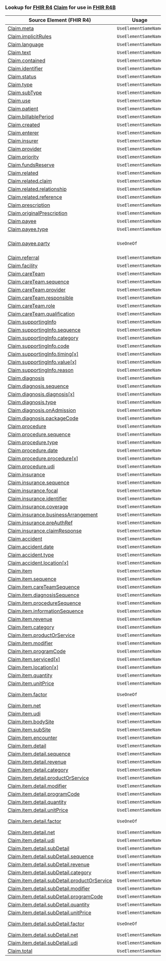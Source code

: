 ### Lookup for [FHIR R4](https://hl7.org/fhir/R4/) [Claim](https://hl7.org/fhir/R4/Claim.html) for use in [FHIR R4B](https://hl7.org/fhir/R4B/)

| Source Element (FHIR R4) | Usage | Target |
| -------------- | ----- | ------ |
| [Claim.meta](https://hl7.org/fhir/R4/Claim.html#resource) | `UseElementSameName` | [Claim.meta](https://hl7.org/fhir/R4B/Claim.html#resource) |
| [Claim.implicitRules](https://hl7.org/fhir/R4/Claim.html#resource) | `UseElementSameName` | [Claim.implicitRules](https://hl7.org/fhir/R4B/Claim.html#resource) |
| [Claim.language](https://hl7.org/fhir/R4/Claim.html#resource) | `UseElementSameName` | [Claim.language](https://hl7.org/fhir/R4B/Claim.html#resource) |
| [Claim.text](https://hl7.org/fhir/R4/Claim.html#resource) | `UseElementSameName` | [Claim.text](https://hl7.org/fhir/R4B/Claim.html#resource) |
| [Claim.contained](https://hl7.org/fhir/R4/Claim.html#resource) | `UseElementSameName` | [Claim.contained](https://hl7.org/fhir/R4B/Claim.html#resource) |
| [Claim.identifier](https://hl7.org/fhir/R4/Claim.html#resource) | `UseElementSameName` | [Claim.identifier](https://hl7.org/fhir/R4B/Claim.html#resource) |
| [Claim.status](https://hl7.org/fhir/R4/Claim.html#resource) | `UseElementSameName` | [Claim.status](https://hl7.org/fhir/R4B/Claim.html#resource) |
| [Claim.type](https://hl7.org/fhir/R4/Claim.html#resource) | `UseElementSameName` | [Claim.type](https://hl7.org/fhir/R4B/Claim.html#resource) |
| [Claim.subType](https://hl7.org/fhir/R4/Claim.html#resource) | `UseElementSameName` | [Claim.subType](https://hl7.org/fhir/R4B/Claim.html#resource) |
| [Claim.use](https://hl7.org/fhir/R4/Claim.html#resource) | `UseElementSameName` | [Claim.use](https://hl7.org/fhir/R4B/Claim.html#resource) |
| [Claim.patient](https://hl7.org/fhir/R4/Claim.html#resource) | `UseElementSameName` | [Claim.patient](https://hl7.org/fhir/R4B/Claim.html#resource) |
| [Claim.billablePeriod](https://hl7.org/fhir/R4/Claim.html#resource) | `UseElementSameName` | [Claim.billablePeriod](https://hl7.org/fhir/R4B/Claim.html#resource) |
| [Claim.created](https://hl7.org/fhir/R4/Claim.html#resource) | `UseElementSameName` | [Claim.created](https://hl7.org/fhir/R4B/Claim.html#resource) |
| [Claim.enterer](https://hl7.org/fhir/R4/Claim.html#resource) | `UseElementSameName` | [Claim.enterer](https://hl7.org/fhir/R4B/Claim.html#resource) |
| [Claim.insurer](https://hl7.org/fhir/R4/Claim.html#resource) | `UseElementSameName` | [Claim.insurer](https://hl7.org/fhir/R4B/Claim.html#resource) |
| [Claim.provider](https://hl7.org/fhir/R4/Claim.html#resource) | `UseElementSameName` | [Claim.provider](https://hl7.org/fhir/R4B/Claim.html#resource) |
| [Claim.priority](https://hl7.org/fhir/R4/Claim.html#resource) | `UseElementSameName` | [Claim.priority](https://hl7.org/fhir/R4B/Claim.html#resource) |
| [Claim.fundsReserve](https://hl7.org/fhir/R4/Claim.html#resource) | `UseElementSameName` | [Claim.fundsReserve](https://hl7.org/fhir/R4B/Claim.html#resource) |
| [Claim.related](https://hl7.org/fhir/R4/Claim.html#resource) | `UseElementSameName` | [Claim.related](https://hl7.org/fhir/R4B/Claim.html#resource) |
| [Claim.related.claim](https://hl7.org/fhir/R4/Claim.html#resource) | `UseElementSameName` | [Claim.related.claim](https://hl7.org/fhir/R4B/Claim.html#resource) |
| [Claim.related.relationship](https://hl7.org/fhir/R4/Claim.html#resource) | `UseElementSameName` | [Claim.related.relationship](https://hl7.org/fhir/R4B/Claim.html#resource) |
| [Claim.related.reference](https://hl7.org/fhir/R4/Claim.html#resource) | `UseElementSameName` | [Claim.related.reference](https://hl7.org/fhir/R4B/Claim.html#resource) |
| [Claim.prescription](https://hl7.org/fhir/R4/Claim.html#resource) | `UseElementSameName` | [Claim.prescription](https://hl7.org/fhir/R4B/Claim.html#resource) |
| [Claim.originalPrescription](https://hl7.org/fhir/R4/Claim.html#resource) | `UseElementSameName` | [Claim.originalPrescription](https://hl7.org/fhir/R4B/Claim.html#resource) |
| [Claim.payee](https://hl7.org/fhir/R4/Claim.html#resource) | `UseElementSameName` | [Claim.payee](https://hl7.org/fhir/R4B/Claim.html#resource) |
| [Claim.payee.type](https://hl7.org/fhir/R4/Claim.html#resource) | `UseElementSameName` | [Claim.payee.type](https://hl7.org/fhir/R4B/Claim.html#resource) |
| [Claim.payee.party](https://hl7.org/fhir/R4/Claim.html#resource) | `UseOneOf` | [Claim.payee.party](https://hl7.org/fhir/R4B/Claim.html#resource)<br />[Claim.payee.party](https://hl7.org/fhir/R4B/Claim.html#resource)<br />[Claim.payee.party](https://hl7.org/fhir/R4B/Claim.html#resource) |
| [Claim.referral](https://hl7.org/fhir/R4/Claim.html#resource) | `UseElementSameName` | [Claim.referral](https://hl7.org/fhir/R4B/Claim.html#resource) |
| [Claim.facility](https://hl7.org/fhir/R4/Claim.html#resource) | `UseElementSameName` | [Claim.facility](https://hl7.org/fhir/R4B/Claim.html#resource) |
| [Claim.careTeam](https://hl7.org/fhir/R4/Claim.html#resource) | `UseElementSameName` | [Claim.careTeam](https://hl7.org/fhir/R4B/Claim.html#resource) |
| [Claim.careTeam.sequence](https://hl7.org/fhir/R4/Claim.html#resource) | `UseElementSameName` | [Claim.careTeam.sequence](https://hl7.org/fhir/R4B/Claim.html#resource) |
| [Claim.careTeam.provider](https://hl7.org/fhir/R4/Claim.html#resource) | `UseElementSameName` | [Claim.careTeam.provider](https://hl7.org/fhir/R4B/Claim.html#resource) |
| [Claim.careTeam.responsible](https://hl7.org/fhir/R4/Claim.html#resource) | `UseElementSameName` | [Claim.careTeam.responsible](https://hl7.org/fhir/R4B/Claim.html#resource) |
| [Claim.careTeam.role](https://hl7.org/fhir/R4/Claim.html#resource) | `UseElementSameName` | [Claim.careTeam.role](https://hl7.org/fhir/R4B/Claim.html#resource) |
| [Claim.careTeam.qualification](https://hl7.org/fhir/R4/Claim.html#resource) | `UseElementSameName` | [Claim.careTeam.qualification](https://hl7.org/fhir/R4B/Claim.html#resource) |
| [Claim.supportingInfo](https://hl7.org/fhir/R4/Claim.html#resource) | `UseElementSameName` | [Claim.supportingInfo](https://hl7.org/fhir/R4B/Claim.html#resource) |
| [Claim.supportingInfo.sequence](https://hl7.org/fhir/R4/Claim.html#resource) | `UseElementSameName` | [Claim.supportingInfo.sequence](https://hl7.org/fhir/R4B/Claim.html#resource) |
| [Claim.supportingInfo.category](https://hl7.org/fhir/R4/Claim.html#resource) | `UseElementSameName` | [Claim.supportingInfo.category](https://hl7.org/fhir/R4B/Claim.html#resource) |
| [Claim.supportingInfo.code](https://hl7.org/fhir/R4/Claim.html#resource) | `UseElementSameName` | [Claim.supportingInfo.code](https://hl7.org/fhir/R4B/Claim.html#resource) |
| [Claim.supportingInfo.timing[x]](https://hl7.org/fhir/R4/Claim.html#resource) | `UseElementSameName` | [Claim.supportingInfo.timing[x]](https://hl7.org/fhir/R4B/Claim.html#resource) |
| [Claim.supportingInfo.value[x]](https://hl7.org/fhir/R4/Claim.html#resource) | `UseElementSameName` | [Claim.supportingInfo.value[x]](https://hl7.org/fhir/R4B/Claim.html#resource) |
| [Claim.supportingInfo.reason](https://hl7.org/fhir/R4/Claim.html#resource) | `UseElementSameName` | [Claim.supportingInfo.reason](https://hl7.org/fhir/R4B/Claim.html#resource) |
| [Claim.diagnosis](https://hl7.org/fhir/R4/Claim.html#resource) | `UseElementSameName` | [Claim.diagnosis](https://hl7.org/fhir/R4B/Claim.html#resource) |
| [Claim.diagnosis.sequence](https://hl7.org/fhir/R4/Claim.html#resource) | `UseElementSameName` | [Claim.diagnosis.sequence](https://hl7.org/fhir/R4B/Claim.html#resource) |
| [Claim.diagnosis.diagnosis[x]](https://hl7.org/fhir/R4/Claim.html#resource) | `UseElementSameName` | [Claim.diagnosis.diagnosis[x]](https://hl7.org/fhir/R4B/Claim.html#resource) |
| [Claim.diagnosis.type](https://hl7.org/fhir/R4/Claim.html#resource) | `UseElementSameName` | [Claim.diagnosis.type](https://hl7.org/fhir/R4B/Claim.html#resource) |
| [Claim.diagnosis.onAdmission](https://hl7.org/fhir/R4/Claim.html#resource) | `UseElementSameName` | [Claim.diagnosis.onAdmission](https://hl7.org/fhir/R4B/Claim.html#resource) |
| [Claim.diagnosis.packageCode](https://hl7.org/fhir/R4/Claim.html#resource) | `UseElementSameName` | [Claim.diagnosis.packageCode](https://hl7.org/fhir/R4B/Claim.html#resource) |
| [Claim.procedure](https://hl7.org/fhir/R4/Claim.html#resource) | `UseElementSameName` | [Claim.procedure](https://hl7.org/fhir/R4B/Claim.html#resource) |
| [Claim.procedure.sequence](https://hl7.org/fhir/R4/Claim.html#resource) | `UseElementSameName` | [Claim.procedure.sequence](https://hl7.org/fhir/R4B/Claim.html#resource) |
| [Claim.procedure.type](https://hl7.org/fhir/R4/Claim.html#resource) | `UseElementSameName` | [Claim.procedure.type](https://hl7.org/fhir/R4B/Claim.html#resource) |
| [Claim.procedure.date](https://hl7.org/fhir/R4/Claim.html#resource) | `UseElementSameName` | [Claim.procedure.date](https://hl7.org/fhir/R4B/Claim.html#resource) |
| [Claim.procedure.procedure[x]](https://hl7.org/fhir/R4/Claim.html#resource) | `UseElementSameName` | [Claim.procedure.procedure[x]](https://hl7.org/fhir/R4B/Claim.html#resource) |
| [Claim.procedure.udi](https://hl7.org/fhir/R4/Claim.html#resource) | `UseElementSameName` | [Claim.procedure.udi](https://hl7.org/fhir/R4B/Claim.html#resource) |
| [Claim.insurance](https://hl7.org/fhir/R4/Claim.html#resource) | `UseElementSameName` | [Claim.insurance](https://hl7.org/fhir/R4B/Claim.html#resource) |
| [Claim.insurance.sequence](https://hl7.org/fhir/R4/Claim.html#resource) | `UseElementSameName` | [Claim.insurance.sequence](https://hl7.org/fhir/R4B/Claim.html#resource) |
| [Claim.insurance.focal](https://hl7.org/fhir/R4/Claim.html#resource) | `UseElementSameName` | [Claim.insurance.focal](https://hl7.org/fhir/R4B/Claim.html#resource) |
| [Claim.insurance.identifier](https://hl7.org/fhir/R4/Claim.html#resource) | `UseElementSameName` | [Claim.insurance.identifier](https://hl7.org/fhir/R4B/Claim.html#resource) |
| [Claim.insurance.coverage](https://hl7.org/fhir/R4/Claim.html#resource) | `UseElementSameName` | [Claim.insurance.coverage](https://hl7.org/fhir/R4B/Claim.html#resource) |
| [Claim.insurance.businessArrangement](https://hl7.org/fhir/R4/Claim.html#resource) | `UseElementSameName` | [Claim.insurance.businessArrangement](https://hl7.org/fhir/R4B/Claim.html#resource) |
| [Claim.insurance.preAuthRef](https://hl7.org/fhir/R4/Claim.html#resource) | `UseElementSameName` | [Claim.insurance.preAuthRef](https://hl7.org/fhir/R4B/Claim.html#resource) |
| [Claim.insurance.claimResponse](https://hl7.org/fhir/R4/Claim.html#resource) | `UseElementSameName` | [Claim.insurance.claimResponse](https://hl7.org/fhir/R4B/Claim.html#resource) |
| [Claim.accident](https://hl7.org/fhir/R4/Claim.html#resource) | `UseElementSameName` | [Claim.accident](https://hl7.org/fhir/R4B/Claim.html#resource) |
| [Claim.accident.date](https://hl7.org/fhir/R4/Claim.html#resource) | `UseElementSameName` | [Claim.accident.date](https://hl7.org/fhir/R4B/Claim.html#resource) |
| [Claim.accident.type](https://hl7.org/fhir/R4/Claim.html#resource) | `UseElementSameName` | [Claim.accident.type](https://hl7.org/fhir/R4B/Claim.html#resource) |
| [Claim.accident.location[x]](https://hl7.org/fhir/R4/Claim.html#resource) | `UseElementSameName` | [Claim.accident.location[x]](https://hl7.org/fhir/R4B/Claim.html#resource) |
| [Claim.item](https://hl7.org/fhir/R4/Claim.html#resource) | `UseElementSameName` | [Claim.item](https://hl7.org/fhir/R4B/Claim.html#resource) |
| [Claim.item.sequence](https://hl7.org/fhir/R4/Claim.html#resource) | `UseElementSameName` | [Claim.item.sequence](https://hl7.org/fhir/R4B/Claim.html#resource) |
| [Claim.item.careTeamSequence](https://hl7.org/fhir/R4/Claim.html#resource) | `UseElementSameName` | [Claim.item.careTeamSequence](https://hl7.org/fhir/R4B/Claim.html#resource) |
| [Claim.item.diagnosisSequence](https://hl7.org/fhir/R4/Claim.html#resource) | `UseElementSameName` | [Claim.item.diagnosisSequence](https://hl7.org/fhir/R4B/Claim.html#resource) |
| [Claim.item.procedureSequence](https://hl7.org/fhir/R4/Claim.html#resource) | `UseElementSameName` | [Claim.item.procedureSequence](https://hl7.org/fhir/R4B/Claim.html#resource) |
| [Claim.item.informationSequence](https://hl7.org/fhir/R4/Claim.html#resource) | `UseElementSameName` | [Claim.item.informationSequence](https://hl7.org/fhir/R4B/Claim.html#resource) |
| [Claim.item.revenue](https://hl7.org/fhir/R4/Claim.html#resource) | `UseElementSameName` | [Claim.item.revenue](https://hl7.org/fhir/R4B/Claim.html#resource) |
| [Claim.item.category](https://hl7.org/fhir/R4/Claim.html#resource) | `UseElementSameName` | [Claim.item.category](https://hl7.org/fhir/R4B/Claim.html#resource) |
| [Claim.item.productOrService](https://hl7.org/fhir/R4/Claim.html#resource) | `UseElementSameName` | [Claim.item.productOrService](https://hl7.org/fhir/R4B/Claim.html#resource) |
| [Claim.item.modifier](https://hl7.org/fhir/R4/Claim.html#resource) | `UseElementSameName` | [Claim.item.modifier](https://hl7.org/fhir/R4B/Claim.html#resource) |
| [Claim.item.programCode](https://hl7.org/fhir/R4/Claim.html#resource) | `UseElementSameName` | [Claim.item.programCode](https://hl7.org/fhir/R4B/Claim.html#resource) |
| [Claim.item.serviced[x]](https://hl7.org/fhir/R4/Claim.html#resource) | `UseElementSameName` | [Claim.item.serviced[x]](https://hl7.org/fhir/R4B/Claim.html#resource) |
| [Claim.item.location[x]](https://hl7.org/fhir/R4/Claim.html#resource) | `UseElementSameName` | [Claim.item.location[x]](https://hl7.org/fhir/R4B/Claim.html#resource) |
| [Claim.item.quantity](https://hl7.org/fhir/R4/Claim.html#resource) | `UseElementSameName` | [Claim.item.quantity](https://hl7.org/fhir/R4B/Claim.html#resource) |
| [Claim.item.unitPrice](https://hl7.org/fhir/R4/Claim.html#resource) | `UseElementSameName` | [Claim.item.unitPrice](https://hl7.org/fhir/R4B/Claim.html#resource) |
| [Claim.item.factor](https://hl7.org/fhir/R4/Claim.html#resource) | `UseOneOf` | [Claim.item.factor](https://hl7.org/fhir/R4B/Claim.html#resource)<br />[Claim.item.factor](https://hl7.org/fhir/R4B/Claim.html#resource) |
| [Claim.item.net](https://hl7.org/fhir/R4/Claim.html#resource) | `UseElementSameName` | [Claim.item.net](https://hl7.org/fhir/R4B/Claim.html#resource) |
| [Claim.item.udi](https://hl7.org/fhir/R4/Claim.html#resource) | `UseElementSameName` | [Claim.item.udi](https://hl7.org/fhir/R4B/Claim.html#resource) |
| [Claim.item.bodySite](https://hl7.org/fhir/R4/Claim.html#resource) | `UseElementSameName` | [Claim.item.bodySite](https://hl7.org/fhir/R4B/Claim.html#resource) |
| [Claim.item.subSite](https://hl7.org/fhir/R4/Claim.html#resource) | `UseElementSameName` | [Claim.item.subSite](https://hl7.org/fhir/R4B/Claim.html#resource) |
| [Claim.item.encounter](https://hl7.org/fhir/R4/Claim.html#resource) | `UseElementSameName` | [Claim.item.encounter](https://hl7.org/fhir/R4B/Claim.html#resource) |
| [Claim.item.detail](https://hl7.org/fhir/R4/Claim.html#resource) | `UseElementSameName` | [Claim.item.detail](https://hl7.org/fhir/R4B/Claim.html#resource) |
| [Claim.item.detail.sequence](https://hl7.org/fhir/R4/Claim.html#resource) | `UseElementSameName` | [Claim.item.detail.sequence](https://hl7.org/fhir/R4B/Claim.html#resource) |
| [Claim.item.detail.revenue](https://hl7.org/fhir/R4/Claim.html#resource) | `UseElementSameName` | [Claim.item.detail.revenue](https://hl7.org/fhir/R4B/Claim.html#resource) |
| [Claim.item.detail.category](https://hl7.org/fhir/R4/Claim.html#resource) | `UseElementSameName` | [Claim.item.detail.category](https://hl7.org/fhir/R4B/Claim.html#resource) |
| [Claim.item.detail.productOrService](https://hl7.org/fhir/R4/Claim.html#resource) | `UseElementSameName` | [Claim.item.detail.productOrService](https://hl7.org/fhir/R4B/Claim.html#resource) |
| [Claim.item.detail.modifier](https://hl7.org/fhir/R4/Claim.html#resource) | `UseElementSameName` | [Claim.item.detail.modifier](https://hl7.org/fhir/R4B/Claim.html#resource) |
| [Claim.item.detail.programCode](https://hl7.org/fhir/R4/Claim.html#resource) | `UseElementSameName` | [Claim.item.detail.programCode](https://hl7.org/fhir/R4B/Claim.html#resource) |
| [Claim.item.detail.quantity](https://hl7.org/fhir/R4/Claim.html#resource) | `UseElementSameName` | [Claim.item.detail.quantity](https://hl7.org/fhir/R4B/Claim.html#resource) |
| [Claim.item.detail.unitPrice](https://hl7.org/fhir/R4/Claim.html#resource) | `UseElementSameName` | [Claim.item.detail.unitPrice](https://hl7.org/fhir/R4B/Claim.html#resource) |
| [Claim.item.detail.factor](https://hl7.org/fhir/R4/Claim.html#resource) | `UseOneOf` | [Claim.item.detail.factor](https://hl7.org/fhir/R4B/Claim.html#resource)<br />[Claim.item.detail.factor](https://hl7.org/fhir/R4B/Claim.html#resource) |
| [Claim.item.detail.net](https://hl7.org/fhir/R4/Claim.html#resource) | `UseElementSameName` | [Claim.item.detail.net](https://hl7.org/fhir/R4B/Claim.html#resource) |
| [Claim.item.detail.udi](https://hl7.org/fhir/R4/Claim.html#resource) | `UseElementSameName` | [Claim.item.detail.udi](https://hl7.org/fhir/R4B/Claim.html#resource) |
| [Claim.item.detail.subDetail](https://hl7.org/fhir/R4/Claim.html#resource) | `UseElementSameName` | [Claim.item.detail.subDetail](https://hl7.org/fhir/R4B/Claim.html#resource) |
| [Claim.item.detail.subDetail.sequence](https://hl7.org/fhir/R4/Claim.html#resource) | `UseElementSameName` | [Claim.item.detail.subDetail.sequence](https://hl7.org/fhir/R4B/Claim.html#resource) |
| [Claim.item.detail.subDetail.revenue](https://hl7.org/fhir/R4/Claim.html#resource) | `UseElementSameName` | [Claim.item.detail.subDetail.revenue](https://hl7.org/fhir/R4B/Claim.html#resource) |
| [Claim.item.detail.subDetail.category](https://hl7.org/fhir/R4/Claim.html#resource) | `UseElementSameName` | [Claim.item.detail.subDetail.category](https://hl7.org/fhir/R4B/Claim.html#resource) |
| [Claim.item.detail.subDetail.productOrService](https://hl7.org/fhir/R4/Claim.html#resource) | `UseElementSameName` | [Claim.item.detail.subDetail.productOrService](https://hl7.org/fhir/R4B/Claim.html#resource) |
| [Claim.item.detail.subDetail.modifier](https://hl7.org/fhir/R4/Claim.html#resource) | `UseElementSameName` | [Claim.item.detail.subDetail.modifier](https://hl7.org/fhir/R4B/Claim.html#resource) |
| [Claim.item.detail.subDetail.programCode](https://hl7.org/fhir/R4/Claim.html#resource) | `UseElementSameName` | [Claim.item.detail.subDetail.programCode](https://hl7.org/fhir/R4B/Claim.html#resource) |
| [Claim.item.detail.subDetail.quantity](https://hl7.org/fhir/R4/Claim.html#resource) | `UseElementSameName` | [Claim.item.detail.subDetail.quantity](https://hl7.org/fhir/R4B/Claim.html#resource) |
| [Claim.item.detail.subDetail.unitPrice](https://hl7.org/fhir/R4/Claim.html#resource) | `UseElementSameName` | [Claim.item.detail.subDetail.unitPrice](https://hl7.org/fhir/R4B/Claim.html#resource) |
| [Claim.item.detail.subDetail.factor](https://hl7.org/fhir/R4/Claim.html#resource) | `UseOneOf` | [Claim.item.detail.subDetail.factor](https://hl7.org/fhir/R4B/Claim.html#resource)<br />[Claim.item.detail.subDetail.factor](https://hl7.org/fhir/R4B/Claim.html#resource) |
| [Claim.item.detail.subDetail.net](https://hl7.org/fhir/R4/Claim.html#resource) | `UseElementSameName` | [Claim.item.detail.subDetail.net](https://hl7.org/fhir/R4B/Claim.html#resource) |
| [Claim.item.detail.subDetail.udi](https://hl7.org/fhir/R4/Claim.html#resource) | `UseElementSameName` | [Claim.item.detail.subDetail.udi](https://hl7.org/fhir/R4B/Claim.html#resource) |
| [Claim.total](https://hl7.org/fhir/R4/Claim.html#resource) | `UseElementSameName` | [Claim.total](https://hl7.org/fhir/R4B/Claim.html#resource) |
